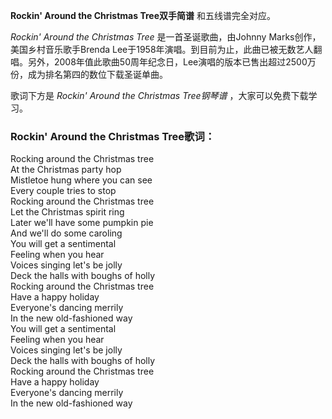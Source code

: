 

**Rockin' Around the Christmas Tree双手简谱** 和五线谱完全对应。

_Rockin' Around the Christmas Tree_ 是一首圣诞歌曲，由Johnny Marks创作，美国乡村音乐歌手Brenda
Lee于1958年演唱。到目前为止，此曲已被无数艺人翻唱。另外，2008年值此歌曲50周年纪念日，Lee演唱的版本已售出超过2500万份，成为排名第四的数位下载圣诞单曲。

歌词下方是 _Rockin' Around the Christmas Tree钢琴谱_ ，大家可以免费下载学习。

### Rockin' Around the Christmas Tree歌词：

Rocking around the Christmas tree  
At the Christmas party hop  
Mistletoe hung where you can see  
Every couple tries to stop  
Rocking around the Christmas tree  
Let the Christmas spirit ring  
Later we'll have some pumpkin pie  
And we'll do some caroling  
You will get a sentimental  
Feeling when you hear  
Voices singing let's be jolly  
Deck the halls with boughs of holly  
Rocking around the Christmas tree  
Have a happy holiday  
Everyone's dancing merrily  
In the new old-fashioned way  
You will get a sentimental  
Feeling when you hear  
Voices singing let's be jolly  
Deck the halls with boughs of holly  
Rocking around the Christmas tree  
Have a happy holiday  
Everyone's dancing merrily  
In the new old-fashioned way

